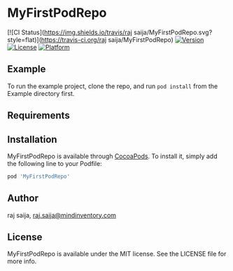 # MyFirstPodRepo

[![CI Status](https://img.shields.io/travis/raj saija/MyFirstPodRepo.svg?style=flat)](https://travis-ci.org/raj saija/MyFirstPodRepo)
[![Version](https://img.shields.io/cocoapods/v/MyFirstPodRepo.svg?style=flat)](https://cocoapods.org/pods/MyFirstPodRepo)
[![License](https://img.shields.io/cocoapods/l/MyFirstPodRepo.svg?style=flat)](https://cocoapods.org/pods/MyFirstPodRepo)
[![Platform](https://img.shields.io/cocoapods/p/MyFirstPodRepo.svg?style=flat)](https://cocoapods.org/pods/MyFirstPodRepo)

## Example

To run the example project, clone the repo, and run `pod install` from the Example directory first.

## Requirements

## Installation

MyFirstPodRepo is available through [CocoaPods](https://cocoapods.org). To install
it, simply add the following line to your Podfile:

```ruby
pod 'MyFirstPodRepo'
```

## Author

raj saija, raj.saija@mindinventory.com

## License

MyFirstPodRepo is available under the MIT license. See the LICENSE file for more info.
